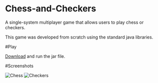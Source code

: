 Chess-and-Checkers
==================

A single-system multiplayer game that allows users to play chess or checkers.

This game was developed from scratch using the standard java libraries.

#Play

[Download](https://dl.dropboxusercontent.com/s/vhwd8rp07ftnrpg/chess-checkers-game.jar?dl=1&token_hash=AAE4530I8JEuQoYMaTDrkMpiVhZ6770y_z78JTVlsktAMg) and run the jar file.

#Screenshots

![Chess](http://i.imgur.com/60XqAle.png)
![Checkers](http://i.imgur.com/MX7qiX6.png)

